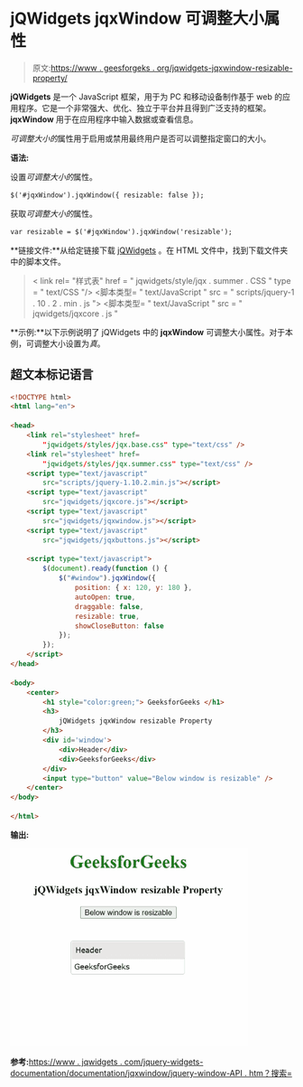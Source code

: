 # jQWidgets jqxWindow 可调整大小属性

> 原文:[https://www . geesforgeks . org/jqwidgets-jqxwindow-resizable-property/](https://www.geeksforgeeks.org/jqwidgets-jqxwindow-resizable-property/)

**jQWidgets** 是一个 JavaScript 框架，用于为 PC 和移动设备制作基于 web 的应用程序。它是一个非常强大、优化、独立于平台并且得到广泛支持的框架。 **jqxWindow** 用于在应用程序中输入数据或查看信息。

*可调整大小的*属性用于启用或禁用最终用户是否可以调整指定窗口的大小。

**语法:**

设置*可调整大小的*属性。

```html
$('#jqxWindow').jqxWindow({ resizable: false });  
```

获取*可调整大小的*属性。

```html
var resizable = $('#jqxWindow').jqxWindow('resizable'); 
```

**链接文件:**从给定链接下载 [jQWidgets](https://www.jqwidgets.com/download/) 。在 HTML 文件中，找到下载文件夹中的脚本文件。

> <link rel="”stylesheet”" href="”jqwidgets/styles/jqx.base.css”" type="”text/css”">
> < link rel= "样式表" href = " jqwidgets/style/jqx . summer . CSS " type = " text/CSS "/>
> <脚本类型= " text/JavaScript " src = " scripts/jquery-1 . 10 . 2 . min . js "></脚本>
> <脚本类型= " text/JavaScript " src = " jqwidgets/jqxcore . js "

**示例:**以下示例说明了 jQWidgets 中的 **jqxWindow** 可调整大小属性。对于本例，可调整大小设置为*真*。

## 超文本标记语言

```html
<!DOCTYPE html>
<html lang="en">

<head>
    <link rel="stylesheet" href=
        "jqwidgets/styles/jqx.base.css" type="text/css" />
    <link rel="stylesheet" href=
        "jqwidgets/styles/jqx.summer.css" type="text/css" />
    <script type="text/javascript" 
        src="scripts/jquery-1.10.2.min.js"></script>
    <script type="text/javascript" 
        src="jqwidgets/jqxcore.js"></script>
    <script type="text/javascript" 
        src="jqwidgets/jqxwindow.js"></script>
    <script type="text/javascript" 
        src="jqwidgets/jqxbuttons.js"></script>

    <script type="text/javascript">
        $(document).ready(function () {
            $("#window").jqxWindow({
                position: { x: 120, y: 180 },
                autoOpen: true,
                draggable: false,
                resizable: true,
                showCloseButton: false
            });
        });
    </script>
</head>

<body>
    <center>
        <h1 style="color:green;"> GeeksforGeeks </h1>
        <h3>
            jQWidgets jqxWindow resizable Property
        </h3>
        <div id='window'>
            <div>Header</div>
            <div>GeeksforGeeks</div>
        </div>
        <input type="button" value="Below window is resizable" />
    </center>
</body>

</html>
```

**输出:**

![](img/384e8f57d004903c968323c9f1b8939a.png)

**参考:**[https://www . jqwidgets . com/jquery-widgets-documentation/documentation/jqxwindow/jquery-window-API . htm？搜索=](https://www.jqwidgets.com/jquery-widgets-documentation/documentation/jqxwindow/jquery-window-api.htm?search=)